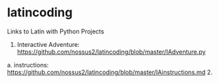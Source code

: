 # latincoding

Links to Latin with Python Projects

1.  Interactive Adventure: https://github.com/nossus2/latincoding/blob/master/IAdventure.py

  a. instructions: https://github.com/nossus2/latincoding/blob/master/IAinstructions.md
2. 
